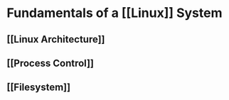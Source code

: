 # Fundamentals of a [[Linux]] System
## [[Linux Architecture]]
## [[Process Control]]
## [[Filesystem]]